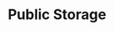 ---
title: "Public Storage"
url: /charlotte/public-storage-north-sharon-amity-road-2/
shop: Mieten
---